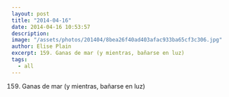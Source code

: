```yaml
---
layout: post
title: "2014-04-16"
date: 2014-04-16 10:53:57
description: 
image: "/assets/photos/201404/8bea26f40ad403afac933ba65cf3c306.jpg"
author: Elise Plain
excerpt: 159. Ganas de mar (y mientras, bañarse en luz)
tags: 
  - all
---
```


159. Ganas de mar (y mientras, bañarse en luz)
<p></p>
